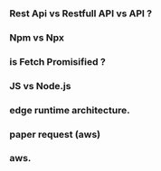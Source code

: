 ### Rest Api vs Restfull API vs API ?
### Npm vs Npx
### is Fetch Promisified ?
### JS vs Node.js
### edge runtime architecture.
### paper request (aws)
### aws.

